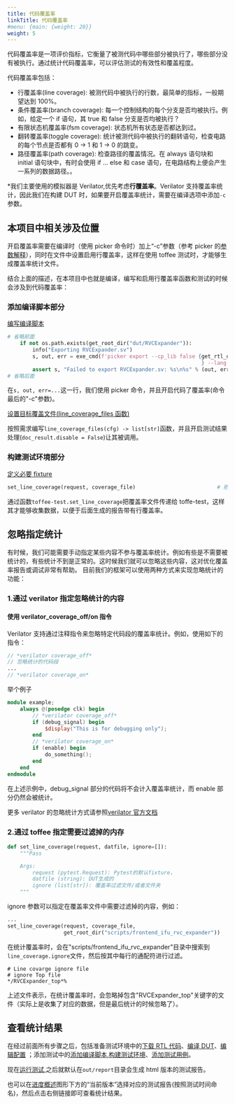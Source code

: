 ```yaml
---
title: 代码覆盖率
linkTitle: 代码覆盖率
#menu: {main: {weight: 20}}
weight: 5
---
```


代码覆盖率是一项评价指标，它衡量了被测代码中哪些部分被执行了，哪些部分没有被执行。通过统计代码覆盖率，可以评估测试的有效性和覆盖程度。

代码覆盖率包括：

- 行覆盖率(line coverage): 被测代码中被执行的行数，最简单的指标，一般期望达到 100%。
- 条件覆盖率(branch coverage): 每一个控制结构的每个分支是否均被执行。例如，给定一个 if 语句，其 true 和 false 分支是否均被执行？
- 有限状态机覆盖率(fsm coverage): 状态机所有状态是否都达到过。
- 翻转覆盖率(toggle coverage): 统计被测代码中被执行的翻转语句，检查电路的每个节点是否都有 0 -> 1 和 1 -> 0 的跳变。
- 路径覆盖率(path coverage): 检查路径的覆盖情况。在 always 语句块和 initial 语句块中，有时会使用 if ... else 和 case 语句，在电路结构上便会产生一系列的数据路径。。

\*我们主要使用的模拟器是 Verilator,优先考虑**行覆盖率**。Verilator 支持覆盖率统计，因此我们在构建 DUT 时，如果要开启覆盖率统计，需要在编译选项中添加`-c`参数。

## 本项目中相关涉及位置

开启覆盖率需要在编译时（使用 picker 命令时）加上“-c”参数（参考 picker 的[参数解释](https://github.com/XS-MLVP/picker/blob/master/README.zh.md#%E5%8F%82%E6%95%B0%E8%A7%A3%E9%87%8A)），同时在文件中设置启用行覆盖率，这样在使用 toffee 测试时，才能够生成覆盖率统计文件。

结合上面的描述，在本项目中也就是编译，编写和启用行覆盖率函数和测试的时候会涉及到代码覆盖率：

### 添加编译脚本部分

[编写编译脚本](01_build_script.md#编写-buildcfg---bool-函数)

```python
# 省略前面
    if not os.path.exists(get_root_dir("dut/RVCExpander")):
        info("Exporting RVCExpander.sv")
        s, out, err = exe_cmd(f'picker export --cp_lib false {get_rtl_dir("rtl/RVCExpander.sv", cfg=cfg)
                                                              } --lang python --tdir {get_root_dir("dut")}/ -w rvc.fst -c')
        assert s, "Failed to export RVCExpander.sv: %s\n%s" % (out, err)
# 省略后面
```

在`s, out, err=...`这一行，我们使用 picker 命令，并且开启代码了覆盖率(命令最后的"-c"参数)。

[设置目标覆盖文件(line_coverage_files 函数)](01_build_script.md#编写-line_coverage_filescfg---liststr-函数)

按照需求编写`line_coverage_files(cfg) -> list[str]`函数，并且开启测试结果处理(`doc_result.disable = False`)让其被调用。

### 构建测试环境部分

[定义必要 fixture](02_build_env.md#3-定义必要fixture)

```python
set_line_coverage(request, coverage_file)                          # 把生成的代码覆盖率文件告诉 toffee-report
```

通过函数`toffee-test.set_line_coverage`把覆盖率文件传递给 toffe-test，这样其才能够收集数据，以便于后面生成的报告带有行覆盖率。

## 忽略指定统计

有时候，我们可能需要手动指定某些内容不参与覆盖率统计。例如有些是不需要被统计的，有些统计不到是正常的。这时候我们就可以忽略这些内容，这对优化覆盖率报告或调试非常有帮助。
目前我们的框架可以使用两种方式来实现忽略统计的功能：

### 1.通过 verilator 指定忽略统计的内容

#### 使用 verilator_coverage_off/on 指令

Verilator 支持通过注释指令来忽略特定代码段的覆盖率统计。例如，使用如下的指令：

```verilog
// *verilator coverage_off*
// 忽略统计的代码段
...
// *verilator coverage_on*
```

举个例子

```verilog
module example;
    always @(posedge clk) begin
        // *verilator coverage_off*
        if (debug_signal) begin
            $display("This is for debugging only");
        end
        // *verilator coverage_on*
        if (enable) begin
            do_something();
        end
    end
endmodule
```

在上述示例中，debug_signal 部分的代码将不会计入覆盖率统计，而 enable 部分仍然会被统计。

更多 verilator 的忽略统计方式请参照[verilator 官方文档](https://veripool.org/guide/latest/exe_verilator.html#configuration-files)

### 2.通过 toffee 指定需要过滤掉的内存

```python
def set_line_coverage(request, datfile, ignore=[]):
    """Pass

    Args:
        request (pytest.Request): Pytest的默认fixture，
        datfile (string): DUT生成的
        ignore (list[str]): 覆盖率过滤文件/或者文件夹
    """
```

ignore 参数可以指定在覆盖率文件中需要过滤掉的内容，例如：

```python
...
set_line_coverage(request, coverage_file,
                  get_root_dir("scripts/frontend_ifu_rvc_expander"))
```

在统计覆盖率时，会在"scripts/frontend_ifu_rvc_expander"目录中搜索到`line_coverage.ignore`文件，然后按其中每行的通配符进行过滤。

```ignore
# Line covarge ignore file
# ignore Top file
*/RVCExpander_top*%
```

上述文件表示，在统计覆盖率时，会忽略掉包含"RVCExpander_top"关键字的文件（实际上是收集了对应的数据，但是最后统计的时候忽略了）。

## 查看统计结果

在经过前面所有步骤之后，包括准备测试环境中的[下载 RTL 代码](../01_verfiy_env.md#下载rtl代码)、[编译 DUT](../01_verfiy_env.md#编译DUT)、[编辑配置](../01_verfiy_env.md#编辑配置)
；添加测试中的[添加编译脚本](01_build_script.md),[构建测试环境](02_build_env.md)、[添加测试用例](03_add_test.md)。

现在[运行测试](../02_run_test.md),之后就默认在`out/report`目录会生成 html 版本的测试报告。

也可以在[进度概述](https://open-verify.cc/UnityChipForXiangShan/docs/)图形下方的“当前版本”选择对应的测试报告(按照测试时间命名)，然后点击右侧链接即可查看统计结果。
